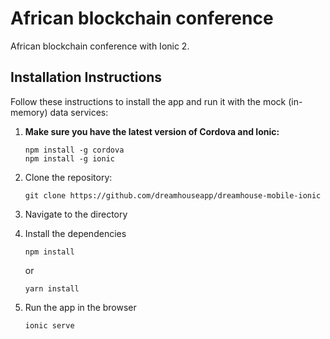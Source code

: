# African blockchain conference

African blockchain conference with Ionic 2. 

## Installation Instructions

Follow these instructions to install the app and run it with the mock (in-memory) data services:

1. **Make sure you have the latest version of Cordova and Ionic:**
    ```
    npm install -g cordova
    npm install -g ionic
    ```

1. Clone the repository:
    ```
    git clone https://github.com/dreamhouseapp/dreamhouse-mobile-ionic
    ```

1. Navigate to the directory

1. Install the dependencies
    ```
    npm install
    ```
    or
    ```
    yarn install
    ```
  
1. Run the app in the browser
    ```
    ionic serve
    ```
    
